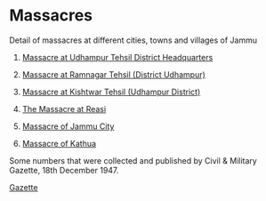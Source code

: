 # Massacres
Detail of massacres at different cities, towns and villages of Jammu

1. [Massacre at Udhampur Tehsil District Headquarters]()

2. [Massacre at Ramnagar Tehsil (District Udhampur)]()

3. [Massacre at Kishtwar Tehsil (Udhampur District)]()

4. [The Massacre at Reasi]()

5. [Massacre of Jammu City]()

6. [Massacre of Kathua]()


Some numbers that were collected and published by Civil & Military Gazette, 18th December 1947.

[Gazette](https://github.com/JammuGenocide/Massacres/blob/main/E3qO9l3WUAA4NDu.jpeg)
